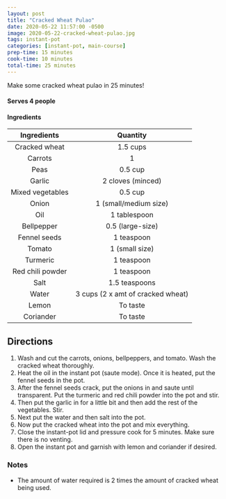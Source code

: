 ```yaml
---
layout: post
title: "Cracked Wheat Pulao"
date: 2020-05-22 11:57:00 -0500
image: 2020-05-22-cracked-wheat-pulao.jpg
tags: instant-pot
categories: [instant-pot, main-course]
prep-time: 15 minutes
cook-time: 10 minutes
total-time: 25 minutes
---
```


Make some cracked wheat pulao in 25 minutes!

#### Serves 4 people

#### Ingredients

|    Ingredients   |              Quantity             |
|:----------------:|:---------------------------------:|
|   Cracked wheat  |              1.5 cups             |
|      Carrots     |                 1                 |
|       Peas       |              0.5 cup              |
|      Garlic      |         2 cloves (minced)         |
| Mixed vegetables |              0.5 cup              |
|       Onion      |       1 (small/medium size)       |
|        Oil       |            1 tablespoon           |
|    Bellpepper    |          0.5 (large-size)         |
|   Fennel seeds   |             1 teaspoon            |
|      Tomato      |           1 (small size)          |
|     Turmeric     |             1 teaspoon            |
| Red chili powder |             1 teaspoon            |
|       Salt       |           1.5 teaspoons           |
|       Water      | 3 cups (2 x amt of cracked wheat) |
|       Lemon      |              To taste             |
|     Coriander    |              To taste             |

## Directions

1. Wash and cut the carrots, onions, bellpeppers, and tomato. Wash the cracked wheat thoroughly.
2. Heat the oil in the instant pot (saute mode). Once it is heated, put the fennel seeds in the pot.
3. After the fennel seeds crack, put the onions in and saute until transparent. Put the turmeric and red chili powder into the pot and stir.
4. Then put the garlic in for a little bit and then add the rest of the vegetables. Stir.
5. Next put the water and then salt into the pot.
6. Now put the cracked wheat into the pot and mix everything.
7. Close the instant-pot lid and pressure cook for 5 minutes. Make sure there is no venting.
8. Open the instant pot and garnish with lemon and coriander if desired.

### Notes

* The amount of water required is 2 times the amount of cracked wheat being used.
